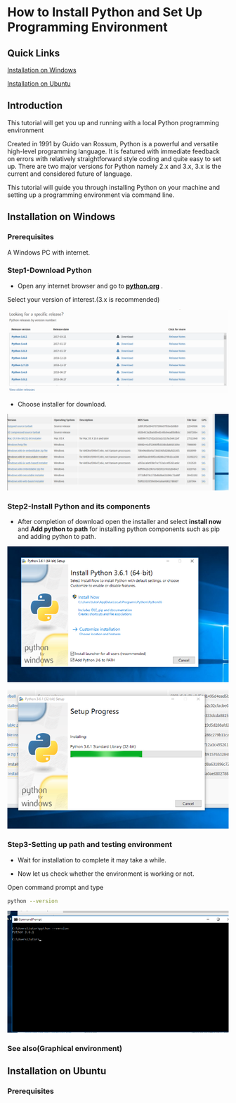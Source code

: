 # How to Install Python and Set Up Programming Environment

## Quick Links
[Installation on Windows](#installation-on-windows)

[Installation on Ubuntu](#installation-on-ubuntu)

## Introduction

This tutorial will get you up and running with a local Python programming environment

Created in 1991 by Guido van Rossum, Python is a powerful and versatile high-level programming language. It is featured with immediate feedback on errors with relatively straightforward style coding and quite easy to set up. There are two major versions for Python namely 2.x and 3.x, 3.x is the current and considered future of language.

This tutorial will guide you through installing Python on your machine and setting up a programming environment via command line.

## Installation on Windows

### Prerequisites

A Windows PC with  internet.

### Step1-Download Python

- Open any internet browser and go to **[python.org](https://www.python.org/downloads/)** .

Select your version of interest.(3.x is recommended)

![Download page](pyver.png)

- Choose installer for download.

![Selection of installer](pyinsd.png)

### Step2-Install Python and its components

- After completion of download open the installer and select **install now** and **Add python to path** for installing python components such as pip and adding python to path.

![Installation](pyinss.png)

![Progress](pyprog.png)

### Step3-Setting up path and testing environment

- Wait for installation to complete it may take a while.

- Now let us check whether the environment is working or not.

Open command prompt and type 
```bash
python --version

```
![pycheck](pycheck.png)

### See also(Graphical environment)

## Installation on Ubuntu

### Prerequisites
